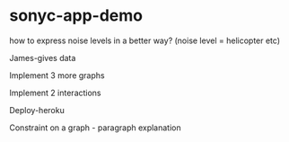 # sonyc-app-demo
how to express noise levels in a better way? (noise level = helicopter etc) 

James-gives data

Implement 3 more graphs

Implement 2 interactions

Deploy-heroku

Constraint on a graph - paragraph explanation



